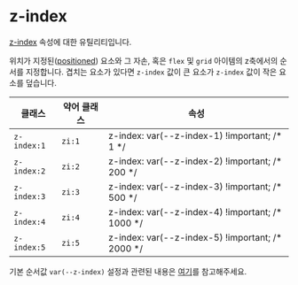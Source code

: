 # z-index

[z-index](https://developer.mozilla.org/en-US/docs/Web/CSS/z-index) 속성에 대한 유틸리티입니다.

위치가 지정된([positioned](https://developer.mozilla.org/en-US/docs/Web/CSS/position)) 요소와 그 자손, 혹은 <code>flex</code> 및 <code>grid</code> 아이템의 z축에서의 순서를 지정합니다. 겹치는 요소가 있다면 <code>z-index</code> 값이 큰 요소가 <code>z-index</code> 값이 작은 요소를 덮습니다.

<table>
  <thead>
    <tr>
      <th scope="col">클래스</th>
      <th scope="col">약어 클래스</th>
      <th scope="col">속성</th>
    </tr>
  </thead>
  <tbody>
  <tr>
    <td><code>z-index:1</code></td>
    <td><code>zi:1</code></td>
    <td><span class="code">z-index: var(--z-index-1) !important;</span> <span class="c:weak">/* 1 */</span></td>
  </tr>
  <tr>
    <td><code>z-index:2</code></td>
    <td><code>zi:2</code></td>
    <td><span class="code">z-index: var(--z-index-2) !important;</span> <span class="c:weak">/* 200 */</span></td>
  </tr>
  <tr>
    <td><code>z-index:3</code></td>
    <td><code>zi:3</code></td>
    <td><span class="code">z-index: var(--z-index-3) !important;</span> <span class="c:weak">/* 500 */</span></td>
  </tr>
  <tr>
    <td><code>z-index:4</code></td>
    <td><code>zi:4</code></td>
    <td><span class="code">z-index: var(--z-index-4) !important;</span> <span class="c:weak">/* 1000 */</span></td>
  </tr>
  <tr>
    <td><code>z-index:5</code></td>
    <td><code>zi:5</code></td>
    <td><span class="code">z-index: var(--z-index-5) !important;</span> <span class="c:weak">/* 2000 */</span></td>
  </tr>

  </tbody>

</table>

기본 순서값 `var(--z-index)` 설정과 관련된 내용은 [여기](/guide/css-variable-list.html#z-index)를 참고해주세요.